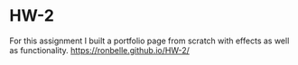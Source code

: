# HW-2

For this assignment I built a portfolio page from scratch with effects as well as functionality.
https://ronbelle.github.io/HW-2/
